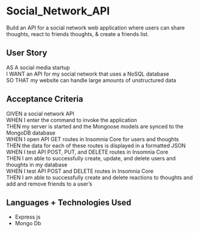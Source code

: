 # Social_Network_API
Build an API for a social network web application where users can share thoughts, react to friends thoughts, & create a friends list.

## User Story

AS A social media startup \
I WANT an API for my social network that uses a NoSQL database \
SO THAT my website can handle large amounts of unstructured data

## Acceptance Criteria

GIVEN a social network API \
WHEN I enter the command to invoke the application \
THEN my server is started and the Mongoose models are synced to the MongoDB database \
WHEN I open API GET routes in Insomnia Core for users and thoughts \
THEN the data for each of these routes is displayed in a formatted JSON \
WHEN I test API POST, PUT, and DELETE routes in Insomnia Core \
THEN I am able to successfully create, update, and delete users and thoughts in my database \
WHEN I test API POST and DELETE routes in Insomnia Core \
THEN I am able to successfully create and delete reactions to thoughts and add and remove friends to a user’s

## Languages + Technologies Used
- Express js
- Mongo Db
